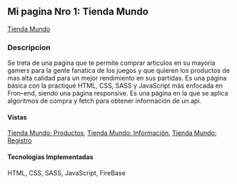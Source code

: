 ## Mi pagina Nro 1: Tienda Mundo
[Tienda Mundo](https://mi-pagina-1.vercel.app/)
### Descripcion
Se treta de una pagina que te permite comprar articulos en su mayoria gamers para la gente fanatica de los juegos y que quieren los productos de mas alta calidad para un mejor rendimiento en sus partidas. 
Es una página básica con la practiqué HTML, CSS, SASS y JavaScript más enfocada en Fron-end, siendo una página responsive.
Es una página en la que se aplica algoritmos de compra y fetch para obtener información de un api.
#### Vistas 
[Tienda Mundo: Productos](https://mi-pagina-1.vercel.app/pages/productos.html),
[Tienda Mundo: Información](https://mi-pagina-1.vercel.app/pages/info.html),
[Tienda Mundo: Registro](https://mi-pagina-1.vercel.app/pages/contacto.html)

#### Tecnologias Implementadas
HTML, CSS, SASS, JavaScript, FireBase



